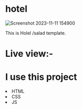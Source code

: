 # hotel
![Screenshot 2023-11-11 154900](https://github.com/mahmudul7608/hotel/assets/146390183/fb7f955d-f434-4be3-88ae-8c219ee6d47d)

This is Holel /salad template.

# Live view:- 

<h1>I use this project</h1>
<li>HTML</li>
<li>CSS</li>
<li>JS</li>
